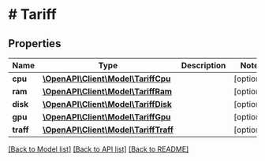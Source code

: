 # # Tariff

## Properties

Name | Type | Description | Notes
------------ | ------------- | ------------- | -------------
**cpu** | [**\OpenAPI\Client\Model\TariffCpu**](TariffCpu.md) |  | [optional]
**ram** | [**\OpenAPI\Client\Model\TariffRam**](TariffRam.md) |  | [optional]
**disk** | [**\OpenAPI\Client\Model\TariffDisk**](TariffDisk.md) |  | [optional]
**gpu** | [**\OpenAPI\Client\Model\TariffGpu**](TariffGpu.md) |  | [optional]
**traff** | [**\OpenAPI\Client\Model\TariffTraff**](TariffTraff.md) |  | [optional]

[[Back to Model list]](../../README.md#models) [[Back to API list]](../../README.md#endpoints) [[Back to README]](../../README.md)
